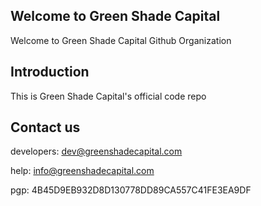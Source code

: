 ## Welcome to Green Shade Capital

Welcome to Green Shade Capital Github Organization

## Introduction

This is Green Shade Capital's official code repo

## Contact us

developers: dev@greenshadecapital.com

help: info@greenshadecapital.com

pgp: 4B45D9EB932D8D130778DD89CA557C41FE3EA9DF
